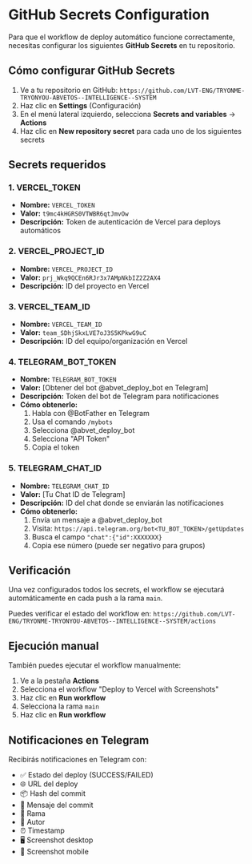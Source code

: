 # GitHub Secrets Configuration

Para que el workflow de deploy automático funcione correctamente, necesitas configurar los siguientes **GitHub Secrets** en tu repositorio.

## Cómo configurar GitHub Secrets

1. Ve a tu repositorio en GitHub: `https://github.com/LVT-ENG/TRYONME-TRYONYOU-ABVETOS--INTELLIGENCE--SYSTEM`
2. Haz clic en **Settings** (Configuración)
3. En el menú lateral izquierdo, selecciona **Secrets and variables** → **Actions**
4. Haz clic en **New repository secret** para cada uno de los siguientes secrets

## Secrets requeridos

### 1. VERCEL_TOKEN
- **Nombre:** `VERCEL_TOKEN`
- **Valor:** `t9mc4kHGRS0VTWBR6qtJmvOw`
- **Descripción:** Token de autenticación de Vercel para deploys automáticos

### 2. VERCEL_PROJECT_ID
- **Nombre:** `VERCEL_PROJECT_ID`
- **Valor:** `prj_Wkq9QCEn6RJr3x7AMpNkbIZ2Z2AX4`
- **Descripción:** ID del proyecto en Vercel

### 3. VERCEL_TEAM_ID
- **Nombre:** `VERCEL_TEAM_ID`
- **Valor:** `team_SDhjSkxLVE7oJ3S5KPkwG9uC`
- **Descripción:** ID del equipo/organización en Vercel

### 4. TELEGRAM_BOT_TOKEN
- **Nombre:** `TELEGRAM_BOT_TOKEN`
- **Valor:** [Obtener del bot @abvet_deploy_bot en Telegram]
- **Descripción:** Token del bot de Telegram para notificaciones
- **Cómo obtenerlo:**
  1. Habla con @BotFather en Telegram
  2. Usa el comando `/mybots`
  3. Selecciona @abvet_deploy_bot
  4. Selecciona "API Token"
  5. Copia el token

### 5. TELEGRAM_CHAT_ID
- **Nombre:** `TELEGRAM_CHAT_ID`
- **Valor:** [Tu Chat ID de Telegram]
- **Descripción:** ID del chat donde se enviarán las notificaciones
- **Cómo obtenerlo:**
  1. Envía un mensaje a @abvet_deploy_bot
  2. Visita: `https://api.telegram.org/bot<TU_BOT_TOKEN>/getUpdates`
  3. Busca el campo `"chat":{"id":XXXXXXX}`
  4. Copia ese número (puede ser negativo para grupos)

## Verificación

Una vez configurados todos los secrets, el workflow se ejecutará automáticamente en cada push a la rama `main`.

Puedes verificar el estado del workflow en:
`https://github.com/LVT-ENG/TRYONME-TRYONYOU-ABVETOS--INTELLIGENCE--SYSTEM/actions`

## Ejecución manual

También puedes ejecutar el workflow manualmente:
1. Ve a la pestaña **Actions**
2. Selecciona el workflow "Deploy to Vercel with Screenshots"
3. Haz clic en **Run workflow**
4. Selecciona la rama `main`
5. Haz clic en **Run workflow**

## Notificaciones en Telegram

Recibirás notificaciones en Telegram con:
- ✅ Estado del deploy (SUCCESS/FAILED)
- 🌐 URL del deploy
- 📦 Hash del commit
- 💬 Mensaje del commit
- 🔧 Rama
- 👤 Autor
- ⏰ Timestamp
- 🖥️ Screenshot desktop
- 📱 Screenshot mobile
